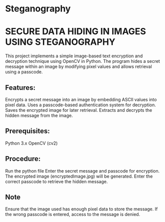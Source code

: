 # Steganography
<h1>SECURE DATA HIDING IN IMAGES USING STEGANOGRAPHY</h1>
This project implements a simple image-based text encryption and decryption technique using OpenCV in Python. The program hides a secret message within an image by modifying pixel values and allows retrieval using a passcode.

<h2>Features:</h2>
Encrypts a secret message into an image by embedding ASCII values into pixel data.
Uses a passcode-based authentication system for decryption.
Saves the encrypted image for later retrieval.
Extracts and decrypts the hidden message from the image.

<h2>Prerequisites:</h2>
Python 3.x
OpenCV (cv2)

<h2>Procedure:</h2>
Run the python file
Enter the secret message and passcode for encryption.
The encrypted image (encryptedImage.jpg) will be generated.
Enter the correct passcode to retrieve the hidden message.

<h2>Note</h2>
Ensure that the image used has enough pixel data to store the message.
If the wrong passcode is entered, access to the message is denied.
